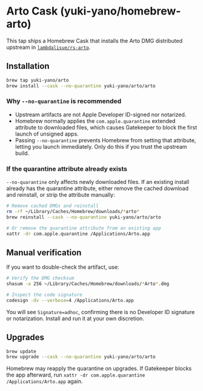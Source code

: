 # Arto Cask (yuki-yano/homebrew-arto)

This tap ships a Homebrew Cask that installs the Arto DMG distributed upstream in [`lambdalisue/rs-arto`](https://github.com/lambdalisue/rs-arto).

## Installation

```bash
brew tap yuki-yano/arto
brew install --cask --no-quarantine yuki-yano/arto/arto
```

### Why `--no-quarantine` is recommended

- Upstream artifacts are not Apple Developer ID-signed nor notarized.
- Homebrew normally applies the `com.apple.quarantine` extended attribute to downloaded files, which causes Gatekeeper to block the first launch of unsigned apps.
- Passing `--no-quarantine` prevents Homebrew from setting that attribute, letting you launch immediately. Only do this if you trust the upstream build.

### If the quarantine attribute already exists

`--no-quarantine` only affects newly downloaded files. If an existing install already has the quarantine attribute, either remove the cached download and reinstall, or strip the attribute manually:

```bash
# Remove cached DMGs and reinstall
rm -rf ~/Library/Caches/Homebrew/downloads/*arto*
brew reinstall --cask --no-quarantine yuki-yano/arto/arto

# Or remove the quarantine attribute from an existing app
xattr -dr com.apple.quarantine /Applications/Arto.app
```

## Manual verification

If you want to double-check the artifact, use:

```bash
# Verify the DMG checksum
shasum -a 256 ~/Library/Caches/Homebrew/downloads/*Arto*.dmg

# Inspect the code signature
codesign -dv --verbose=4 /Applications/Arto.app
```

You will see `Signature=adhoc`, confirming there is no Developer ID signature or notarization. Install and run it at your own discretion.

## Upgrades

```bash
brew update
brew upgrade --cask --no-quarantine yuki-yano/arto/arto
```

Homebrew may reapply the quarantine on upgrades. If Gatekeeper blocks the app afterward, run `xattr -dr com.apple.quarantine /Applications/Arto.app` again.
